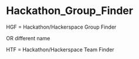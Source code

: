 # Hackathon_Group_Finder


HGF = Hackathon/Hackerspace Group Finder

OR different name

HTF = Hackathon/Hackerspace Team Finder 
